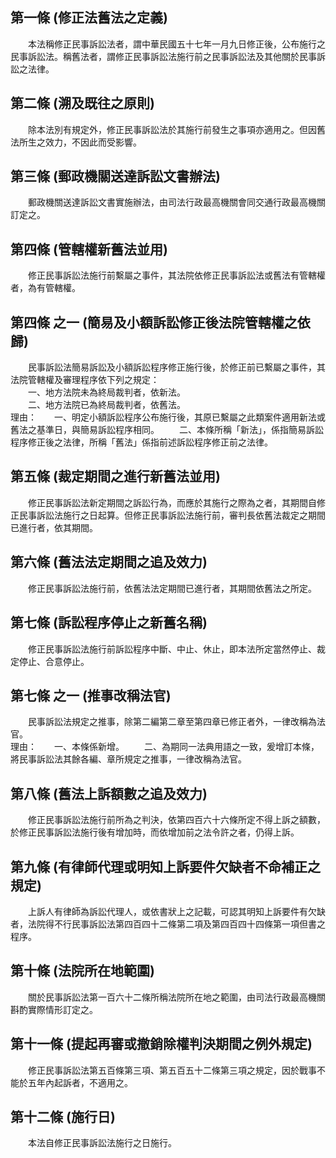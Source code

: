 第一條 (修正法舊法之定義)
-------------------------
　　本法稱修正民事訴訟法者，謂中華民國五十七年一月九日修正後，公布施行之民事訴訟法。稱舊法者，謂修正民事訴訟法施行前之民事訴訟法及其他關於民事訴訟之法律。  


第二條 (溯及既往之原則)
-----------------------
　　除本法別有規定外，修正民事訴訟法於其施行前發生之事項亦適用之。但因舊法所生之效力，不因此而受影響。  


第三條 (郵政機關送達訴訟文書辦法)
---------------------------------
　　郵政機關送達訴訟文書實施辦法，由司法行政最高機關會同交通行政最高機關訂定之。  


第四條 (管轄權新舊法並用)
-------------------------
　　修正民事訴訟法施行前繫屬之事件，其法院依修正民事訴訟法或舊法有管轄權者，為有管轄權。  


第四條 之一 (簡易及小額訴訟修正後法院管轄權之依歸)
--------------------------------------------------
　　民事訴訟法簡易訴訟及小額訴訟程序修正施行後，於修正前已繫屬之事件，其法院管轄權及審理程序依下列之規定：  
　　一、地方法院未為終局裁判者，依新法。  
　　二、地方法院已為終局裁判者，依舊法。  
理由：　　一、明定小額訴訟程序公布施行後，其原已繫屬之此類案件適用新法或舊法之基準日，與簡易訴訟程序相同。
　　二、本條所稱「新法」，係指簡易訴訟程序修正後之法律，所稱「舊法」係指前述訴訟程序修正前之法律。

第五條 (裁定期間之進行新舊法並用)
---------------------------------
　　修正民事訴訟法新定期間之訴訟行為，而應於其施行之際為之者，其期間自修正民事訴訟法施行之日起算。但修正民事訴訟法施行前，審判長依舊法裁定之期間已進行者，依其期間。  


第六條 (舊法法定期間之追及效力)
-------------------------------
　　修正民事訴訟法施行前，依舊法法定期間已進行者，其期間依舊法之所定。  


第七條 (訴訟程序停止之新舊名稱)
-------------------------------
　　修正民事訴訟法施行前訴訟程序中斷、中止、休止，即本法所定當然停止、裁定停止、合意停止。  


第七條 之一 (推事改稱法官)
--------------------------
　　民事訴訟法規定之推事，除第二編第二章至第四章已修正者外，一律改稱為法官。  
理由：　　一、本條係新增。
　　二、為期同一法典用語之一致，爰增訂本條，將民事訴訟法其餘各編、章所規定之推事，一律改稱為法官。

第八條 (舊法上訴額數之追及效力)
-------------------------------
　　修正民事訴訟法施行前所為之判決，依第四百六十六條所定不得上訴之額數，於修正民事訴訟法施行後有增加時，而依增加前之法令許之者，仍得上訴。  


第九條 (有律師代理或明知上訴要件欠缺者不命補正之規定)
-----------------------------------------------------
　　上訴人有律師為訴訟代理人，或依書狀上之記載，可認其明知上訴要件有欠缺者，法院得不行民事訴訟法第四百四十二條第二項及第四百四十四條第一項但書之程序。  


第十條 (法院所在地範圍)
-----------------------
　　關於民事訴訟法第一百六十二條所稱法院所在地之範圍，由司法行政最高機關斟酌實際情形訂定之。  


第十一條 (提起再審或撤銷除權判決期間之例外規定)
-----------------------------------------------
　　修正民事訴訟法第五百條第三項、第五百五十二條第三項之規定，因於戰事不能於五年內起訴者，不適用之。  


第十二條 (施行日)
-----------------
　　本法自修正民事訴訟法施行之日施行。